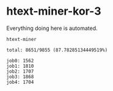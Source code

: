 # htext-miner-kor-3

Everything doing here is automated.

```
htext-miner

total: 8651/9855 (87.78285134449519%)

job0: 1562
job1: 1810
job2: 1707
job3: 1868
job4: 1704
```